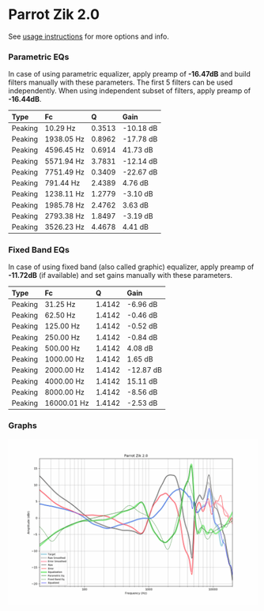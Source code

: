 # Parrot Zik 2.0
See [usage instructions](https://github.com/jaakkopasanen/AutoEq#usage) for more options and info.

### Parametric EQs
In case of using parametric equalizer, apply preamp of **-16.47dB** and build filters manually
with these parameters. The first 5 filters can be used independently.
When using independent subset of filters, apply preamp of **-16.44dB**.

| Type    | Fc         |      Q | Gain      |
|:--------|:-----------|:-------|:----------|
| Peaking | 10.29 Hz   | 0.3513 | -10.18 dB |
| Peaking | 1938.05 Hz | 0.8962 | -17.78 dB |
| Peaking | 4596.45 Hz | 0.6914 | 41.73 dB  |
| Peaking | 5571.94 Hz | 3.7831 | -12.14 dB |
| Peaking | 7751.49 Hz | 0.3409 | -22.67 dB |
| Peaking | 791.44 Hz  | 2.4389 | 4.76 dB   |
| Peaking | 1238.11 Hz | 1.2779 | -3.10 dB  |
| Peaking | 1985.78 Hz | 2.4762 | 3.63 dB   |
| Peaking | 2793.38 Hz | 1.8497 | -3.19 dB  |
| Peaking | 3526.23 Hz | 4.4678 | 4.41 dB   |

### Fixed Band EQs
In case of using fixed band (also called graphic) equalizer, apply preamp of **-11.72dB**
(if available) and set gains manually with these parameters.

| Type    | Fc          |      Q | Gain      |
|:--------|:------------|:-------|:----------|
| Peaking | 31.25 Hz    | 1.4142 | -6.96 dB  |
| Peaking | 62.50 Hz    | 1.4142 | -0.46 dB  |
| Peaking | 125.00 Hz   | 1.4142 | -0.52 dB  |
| Peaking | 250.00 Hz   | 1.4142 | -0.84 dB  |
| Peaking | 500.00 Hz   | 1.4142 | 4.08 dB   |
| Peaking | 1000.00 Hz  | 1.4142 | 1.65 dB   |
| Peaking | 2000.00 Hz  | 1.4142 | -12.87 dB |
| Peaking | 4000.00 Hz  | 1.4142 | 15.11 dB  |
| Peaking | 8000.00 Hz  | 1.4142 | -8.56 dB  |
| Peaking | 16000.01 Hz | 1.4142 | -2.53 dB  |

### Graphs
![](./Parrot%20Zik%202.0.png)